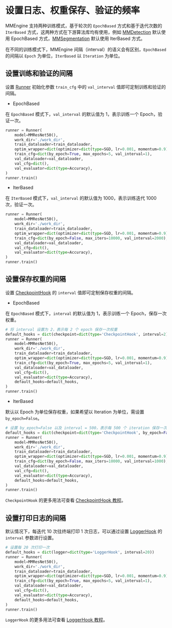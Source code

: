 # 设置日志、权重保存、验证的频率

MMEngine 支持两种训练模式，基于轮次的 `EpochBased` 方式和基于迭代次数的 `IterBased` 方式，这两种方式在下游算法库均有使用，例如 [MMDetection](https://github.com/open-mmlab/mmdetection) 默认使用 EpochBased 方式，[MMSegmentation](https://github.com/open-mmlab/mmsegmentation) 默认使用 IterBased 方式。

在不同的训练模式下，MMEngine 间隔（interval）的语义会有区别，`EpochBased` 的间隔以 `Epoch` 为单位，`IterBased` 以 `Iteration` 为单位。

## 设置训练和验证的间隔

设置 [Runner](mmengine.runner.Runner) 初始化参数 `train_cfg` 中的 `val_interval` 值即可定制训练和验证的间隔。

- EpochBased

在 `EpochBased` 模式下，`val_interval` 的默认值为 1，表示训练一个 Epoch，验证一次。

```python
runner = Runner(
    model=MMResNet50(),
    work_dir='./work_dir',
    train_dataloader=train_dataloader,
    optim_wrapper=dict(optimizer=dict(type=SGD, lr=0.001, momentum=0.9)),
    train_cfg=dict(by_epoch=True, max_epochs=5, val_interval=1),
    val_dataloader=val_dataloader,
    val_cfg=dict(),
    val_evaluator=dict(type=Accuracy),
)
runner.train()
```

- IterBased

在 `IterBased` 模式下，`val_interval` 的默认值为 1000，表示训练迭代 1000 次，验证一次。

```python
runner = Runner(
    model=MMResNet50(),
    work_dir='./work_dir',
    train_dataloader=train_dataloader,
    optim_wrapper=dict(optimizer=dict(type=SGD, lr=0.001, momentum=0.9)),
    train_cfg=dict(by_epoch=False, max_iters=10000, val_interval=2000),
    val_dataloader=val_dataloader,
    val_cfg=dict(),
    val_evaluator=dict(type=Accuracy),
)
runner.train()
```

## 设置保存权重的间隔

设置 [CheckpointHook](mmengine.hooks.CheckpointHook) 的 `interval` 值即可定制保存权重的间隔。

- EpochBased

在 `EpochBased` 模式下，`interval` 的默认值为 1，表示训练一个 Epoch，保存一次权重。

```python
# 将 interval 设置为 2，表示每 2 个 epoch 保存一次权重
default_hooks = dict(checkpoint=dict(type='CheckpointHook', interval=2))
runner = Runner(
    model=MMResNet50(),
    work_dir='./work_dir',
    train_dataloader=train_dataloader,
    optim_wrapper=dict(optimizer=dict(type=SGD, lr=0.001, momentum=0.9)),
    train_cfg=dict(by_epoch=True, max_epochs=5, val_interval=1),
    val_dataloader=val_dataloader,
    val_cfg=dict(),
    val_evaluator=dict(type=Accuracy),
    default_hooks=default_hooks,
)
runner.train()
```

- IterBased

默认以 Epoch 为单位保存权重，如果希望以 Iteration 为单位，需设置 `by_epoch=False`。

```python
# 设置 by_epoch=False 以及 interval = 500，表示每 500 个 iteration 保存一次权重
default_hooks = dict(checkpoint=dict(type='CheckpointHook', by_epoch=False, interval=500))
runner = Runner(
    model=MMResNet50(),
    work_dir='./work_dir',
    train_dataloader=train_dataloader,
    optim_wrapper=dict(optimizer=dict(type=SGD, lr=0.001, momentum=0.9)),
    train_cfg=dict(by_epoch=False, max_iters=10000, val_interval=1000),
    val_dataloader=val_dataloader,
    val_cfg=dict(),
    val_evaluator=dict(type=Accuracy),
    default_hooks=default_hooks,
)
runner.train()
```

`CheckpointHook` 的更多用法可查看 [CheckpointHook 教程](../tutorials/hook.md#checkpointhook)。

## 设置打印日志的间隔

默认情况下，每迭代 10 次往终端打印 1 次日志，可以通过设置 [LoggerHook](mmengine.hooks.LoggerHook) 的 `interval` 参数进行设置。

```python
# 设置每 20 次打印一次
default_hooks = dict(logger=dict(type='LoggerHook', interval=20))
runner = Runner(
    model=MMResNet50(),
    work_dir='./work_dir',
    train_dataloader=train_dataloader,
    optim_wrapper=dict(optimizer=dict(type=SGD, lr=0.001, momentum=0.9)),
    train_cfg=dict(by_epoch=True, max_epochs=5, val_interval=1),
    val_dataloader=val_dataloader,
    val_cfg=dict(),
    val_evaluator=dict(type=Accuracy),
    default_hooks=default_hooks,
)
runner.train()
```

`LoggerHook` 的更多用法可查看 [LoggerHook 教程](../tutorials/hook.md#loggerhook)。
